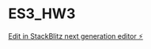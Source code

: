 # ES3_HW3

[Edit in StackBlitz next generation editor ⚡️](https://stackblitz.com/~/github.com/shivamlife/ES3_HW3)
